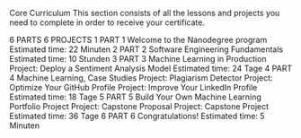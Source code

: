 Core Curriculum
This section consists of all the lessons and projects you need to complete in order to receive your certificate.

6 PARTS
 6 PROJECTS
1
PART 1
Welcome to the Nanodegree program
Estimated time: 22 Minuten
2
PART 2
Software Engineering Fundamentals
Estimated time: 10 Stunden
3
PART 3
Machine Learning in Production
Project: Deploy a Sentiment Analysis Model
Estimated time: 24 Tage
4
PART 4
Machine Learning, Case Studies
Project: Plagiarism Detector
Project: Optimize Your GitHub Profile
Project: Improve Your LinkedIn Profile
Estimated time: 18 Tage
5
PART 5
Build Your Own Machine Learning Portfolio Project
Project: Capstone Proposal
Project: Capstone Project
Estimated time: 36 Tage
6
PART 6
Congratulations!
Estimated time: 5 Minuten
